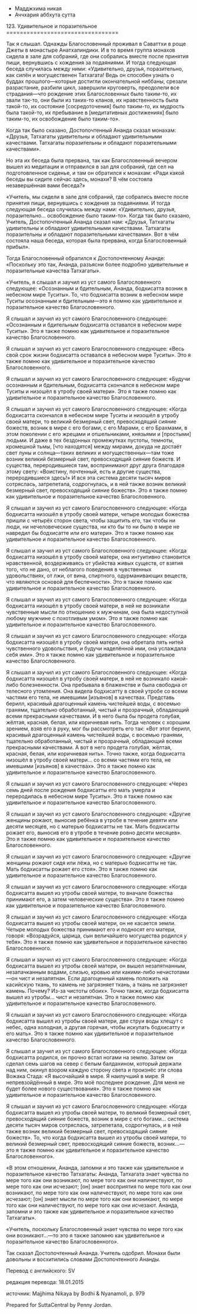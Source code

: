 









* Мадджхима никая
* Аччхария аббхута сутта


123\. Удивительное и поразительное
\=\=\=\=\=\=\=\=\=\=\=\=\=\=\=\=\=\=\=\=\=\=\=\=\=\=\=\=\=\=\=\=\=



Так я слышал\. Однажды Благословенный проживал в Саваттхи в роще Джеты в монастыре Анатхапиндики\. И в то время группа монахов сидела в зале для собраний, где они собрались вместе после принятия пищи, вернувшись с хождения за подаяниями\. И тогда следующая беседа случилась между ними: «Удивительно, друзья, поразительно, как силён и могущественен Татхагата\! Ведь он способен узнать о буддах прошлого—которые достигли окончательной ниббаны, срезали разрастание, разбили цикл, завершили круговерть, преодолели все страдания—что рождение этих Благословенных было таким\-то, их звали так\-то, они были из таких\-то кланов, их нравственность была такой\-то, их состояние \[сосредоточения\] было таким\-то, их мудрость была такой\-то, их пребывание в \[медитативных достижениях\] было таким\-то, их освобождение было таким\-то»\.


Когда так было сказано, Достопочтенный Ананда сказал монахам: «Друзья, Татхагаты удивительны и обладают удивительными качествами\. Татхагаты поразительны и обладают поразительными качествами»\.


Но эта их беседа была прервана, так как Благословенный вечером вышел из медитации и отправился в зал для собраний, где сел на подготовленное сиденье, и там он обратился к монахам: «Ради какой беседы вы сидите сейчас здесь, монахи? В чём состояла незавершённая вами беседа?»


«Учитель, мы сидели в зале для собраний, где собрались вместе после принятия пищи, вернувшись с хождения за подаяниями\. И тогда следующая беседа случилась между нами: «Удивительно, друзья, поразительно… освобождение было таким\-то»\. Когда так было сказано, Учитель, Достопочтенный Ананда сказал нам: «Друзья, Татхагаты удивительны и обладают удивительными качествами\. Татхагаты поразительны и обладают поразительными качествами»\. Вот в чём состояла наша беседа, которая была прервана, когда Благословенный прибыл»\.


Тогда Благословенный обратился к Достопочтенному Ананде: «Поскольку это так, Ананда, разъясни более подробно удивительные и поразительные качества Татхагаты»\.


«Учитель, я слышал и заучил из уст самого Благословенного следующее: «Осознанным и бдительным, Ананда, бодхисатта возник в небесном мире Туситы»\. То, что бодхисатта возник в небесном мире Туситы осознанным и бдительным—это я помню как удивительное и поразительное качество Благословенного\.


Я слышал и заучил из уст самого Благословенного следующее: «Осознанным и бдительным бодхисатта оставался в небесном мире Туситы»\. Это я также помню как удивительное и поразительное качество Благословенного\.


Я слышал и заучил из уст самого Благословенного следующее: «Весь свой срок жизни бодхисатта оставался в небесном мире Туситы»\. Это я также помню как удивительное и поразительное качество Благословенного\.


Я слышал и заучил из уст самого Благословенного следующее: «Будучи осознанным и бдительным, бодхисатта скончался в небесном мире Туситы и низошёл в утробу своей матери»\. Это я также помню как удивительное и поразительное качество Благословенного\.


Я слышал и заучил из уст самого Благословенного следующее: «Когда бодхисатта скончался в небесном мире Туситы и низошёл в утробу своей матери, то великий безмерный свет, превосходящий сияние божеств, возник в мире с его богами, с его Марами, с его Брахмами, в этом поколении с его жрецами и отшельниками, князьями и \[простыми\] людьми\. И даже в тех бездонных промежутках пустоты, темноты, кромешной тьмы, \[что находятся\] между мирами, докуда не достаёт свет луны и солнца—таких великих и могущественных—там тоже возник великий безмерный свет, превосходящий сияние божеств\. И существа, переродившиеся там, воспринимают друг друга благодаря этому свету: «Воистину, почтенный, есть и другие существа, переродившиеся здесь\!» И вся эта система десяти тысяч миров сотряслась, затрепетала, содрогнулась, и в ней также возник великий безмерный свет, превосходящий сияние божеств»\. Это я также помню как удивительное и поразительное качество Благословенного\.


Я слышал и заучил из уст самого Благословенного следующее: «Когда бодхисатта низошёл в утробу своей матери, четыре молодых божества пришли с четырёх сторон света, чтобы защитить его, так чтобы ни люди, ни нечеловеческие существа, ни кто бы то ни было в мире не навредил бы бодхисатте или его матери»\. Это я также помню как удивительное и поразительное качество Благословенного\.


Я слышал и заучил из уст самого Благословенного следующее: «Когда бодхисатта низошёл в утробу своей матери, она интуитивно становится нравственной, воздерживаясь от убийства живых существ, от взятия того, что не дано, от неблагого поведения в чувственных удовольствиях, от лжи, от вина, спиртного, одурманивающих веществ, что являются основой для беспечности»\. Это я также помню как удивительное и поразительное качество Благословенного\.


Я слышал и заучил из уст самого Благословенного следующее: «Когда бодхисатта низошёл в утробу своей матери, в ней не возникали чувственные мысли по отношению к мужчинам, она была недоступной любому мужчине с похотливым умом»\. Это я также помню как удивительное и поразительное качество Благословенного\.


Я слышал и заучил из уст самого Благословенного следующее: «Когда бодхисатта низошёл в утробу своей матери, она обретала пять нитей чувственного удовольствия, и будучи наделённой ими, она услаждала себя ими»\. Это я также помню как удивительное и поразительное качество Благословенного\.


Я слышал и заучил из уст самого Благословенного следующее: «Когда бодхисатта низошёл в утробу своей матери, в ней не возникало какой\-либо болезненности\. Она пребывала в блаженстве и была свободна от телесного утомления\. Она видела бодхисатту в своей утробе со всеми частями его тела, не имевшими \[изъянов\] в качествах\. Представь берилл, красивый драгоценный камень чистейшей воды, с восемью гранями, тщательно обработанный, чистый и прозрачный, обладающий всеми прекрасными качествами\. И в него была бы продета голубая, жёлтая, красная, белая, или коричневая нить\. Тогда человек с хорошим зрением, взяв его в руку, мог бы рассмотреть его так: «Вот этот берилл, красивый драгоценный камень чистейшей воды, с восемью гранями, тщательно обработанный, чистый и прозрачный, обладающий всеми прекрасными качествами\. А вот в него продета голубая, жёлтая, красная, белая, или коричневая нить»\. Точно также, когда бодхисатта низошёл в утробу своей матери… со всеми частями его тела, не имевшими \[изъянов\] в качествах»\. Это я также помню как удивительное и поразительное качество Благословенного\.


Я слышал и заучил из уст самого Благословенного следующее: «Через семь дней после рождения бодхисатты его мать умерла и переродилась в небесном мире Туситы»\. Это я также помню как удивительное и поразительное качество Благословенного\.


Я слышал и заучил из уст самого Благословенного следующее: «Другие женщины рожают, выносив ребёнка в утробе в течение девяти или десяти месяцев, но с матерью бодхисатты не так\. Мать бодхисатты рожает его, выносив его в утробе в течение ровно десяти месяцев»\. Это я также помню как удивительное и поразительное качество Благословенного\.


Я слышал и заучил из уст самого Благословенного следующее: «Другие женщины рожают сидя или лёжа, но с матерью бодхисатты не так\. Мать бодхисатты рожает его стоя»\. Это я также помню как удивительное и поразительное качество Благословенного\.


Я слышал и заучил из уст самого Благословенного следующее: «Когда бодхисатта вышел из утробы своей матери, то вначале божества принимают его, а затем человеческие существа»\. Это я также помню как удивительное и поразительное качество Благословенного\.


Я слышал и заучил из уст самого Благословенного следующее: «Когда бодхисатта вышел из утробы своей матери, он не касается земли\. Четыре молодых божества принимают его и подносят его матери, говоря: «Возрадуйся, царица, сын величайшего могущества родился у тебя»\. Это я также помню как удивительное и поразительное качество Благословенного\.


Я слышал и заучил из уст самого Благословенного следующее: «Когда бодхисатта вышел из утробы своей матери, он вышел незапятнанным, незапачканным водами, слизью, кровью или какими\-либо нечистотами—он чист и незапятнан\. Если драгоценный камень положить на касийскую ткань, то камень не загрязняет ткань, а ткань не загрязняет камень\. Почему? Из\-за чистоты обоих»\. Точно также, когда бодхисатта вышел из утробы… чист и незапятнан\. Это я также помню как удивительное и поразительное качество Благословенного\.


Я слышал и заучил из уст самого Благословенного следующее: «Когда бодхисатта вышел из утробы своей матери, две струи воды хлещут с небес, одна холодная, а другая горячая, чтобы искупать бодхисатту и его мать»\. Это я также помню как удивительное и поразительное качество Благословенного\.


Я слышал и заучил из уст самого Благословенного следующее: «Когда бодхисатта родился, он прочно встал ногами на землю\. Затем он сделал семь шагов на север с белым балдахином, который держали над ним, окинул взором каждую сторону света и произнёс эти слова Вожака Стада: «Я высочайший в мире\. Я наилучший в мире\. Я непревзойдённый в мире\. Это моё последнее рождение\. Для меня не будет более нового существования»\. Это я также помню как удивительное и поразительное качество Благословенного\.


Я слышал и заучил из уст самого Благословенного следующее: «Когда бодхисатта вышел из утробы своей матери, то великий безмерный свет, превосходящий сияние божеств, возник в мире с его богами… система десяти тысяч миров сотряслась, затрепетала, содрогнулась, и в ней также возник великий безмерный свет, превосходящий сияние божеств»\. То, что когда бодхисатта вышел из утробы своей матери, то великий безмерный свет, превосходящий сияние божеств, возник…—это я также помню как удивительное и поразительное качество Благословенного»\.


«В этом отношении, Ананда, запомни и это также как удивительное и поразительное качество Татхагаты: Ананда, Татхагата знает чувства по мере того как они возникают, по мере того как они наличествуют, по мере того как они исчезают; \[он\] знает восприятия по мере того как они возникают, по мере того как они наличествуют, по мере того как они исчезают; \[он\] знает мысли по мере того как они возникают, по мере того как они наличествуют, по мере того как они исчезают\. Ананда, запомни и это также как удивительное и поразительное качество Татхагаты»\.


«Учитель, поскольку Благословенный знает чувства по мере того как они возникают…—то это я также запомню как удивительное и поразительное качество Благословенного»\.


Так сказал Достопочтенный Ананда\. Учитель одобрил\. Монахи были довольны и восхитились словами Достопочтенного Ананды\.



Перевод с английского: SV


редакция перевода: 18\.01\.2015


источник: Majjhima Nikaya by Bodhi & Nyanamoli, p\. 979


Prepared for SuttaCentral by Penny Jordan\.






